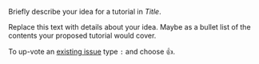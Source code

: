 Briefly describe your idea for a tutorial in _Title_.

Replace this text with details about your idea. Maybe as a bullet list of the contents your proposed tutorial would cover.

To up-vote an [existing issue](https://github.com/forestgeo/cr18/issues) type `:` and choose :+1:.
